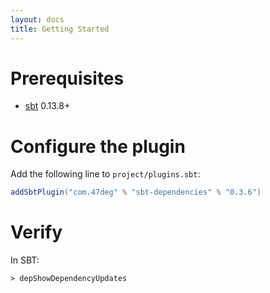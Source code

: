 ```yaml
---
layout: docs
title: Getting Started
---
```


# Prerequisites

* [sbt](http://www.scala-sbt.org/) 0.13.8+

# Configure the plugin

Add the following line to `project/plugins.sbt`:

[comment]: # (Start Replace)
```scala
addSbtPlugin("com.47deg" % "sbt-dependencies" % "0.3.6")
```

[comment]: # (End Replace)

# Verify

In SBT:

`> depShowDependencyUpdates`
